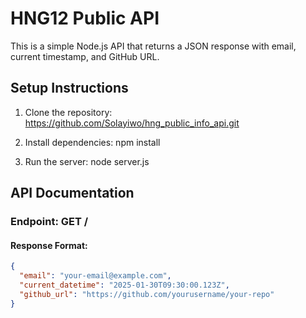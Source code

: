 # HNG12 Public API

This is a simple Node.js API that returns a JSON response with email, current timestamp, and GitHub URL.

## Setup Instructions

1. Clone the repository:
   https://github.com/Solayiwo/hng_public_info_api.git

2. Install dependencies:
   npm install

3. Run the server:
   node server.js

## API Documentation

### Endpoint: GET /

#### Response Format:

```json
{
  "email": "your-email@example.com",
  "current_datetime": "2025-01-30T09:30:00.123Z",
  "github_url": "https://github.com/yourusername/your-repo"
}
```

